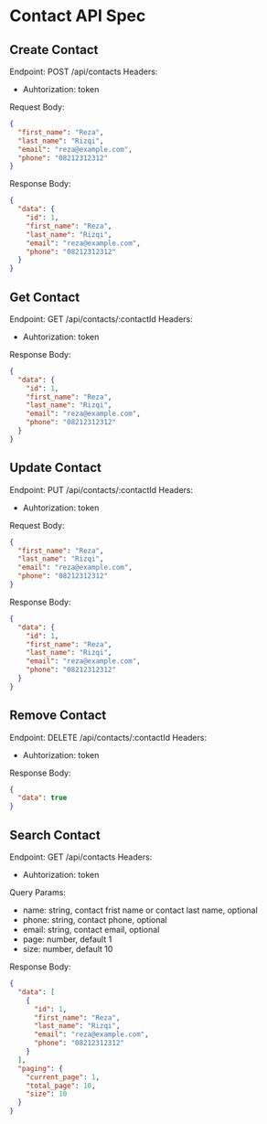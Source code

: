 # Contact API Spec

## Create Contact

Endpoint: POST /api/contacts
Headers:

- Auhtorization: token

Request Body:

```json
{
  "first_name": "Reza",
  "last_name": "Rizqi",
  "email": "reza@example.com",
  "phone": "08212312312"
}
```

Response Body:

```json
{
  "data": {
    "id": 1,
    "first_name": "Reza",
    "last_name": "Rizqi",
    "email": "reza@example.com",
    "phone": "08212312312"
  }
}
```

## Get Contact

Endpoint: GET /api/contacts/:contactId
Headers:

- Auhtorization: token

Response Body:

```json
{
  "data": {
    "id": 1,
    "first_name": "Reza",
    "last_name": "Rizqi",
    "email": "reza@example.com",
    "phone": "08212312312"
  }
}
```

## Update Contact

Endpoint: PUT /api/contacts/:contactId
Headers:

- Auhtorization: token

Request Body:

```json
{
  "first_name": "Reza",
  "last_name": "Rizqi",
  "email": "reza@example.com",
  "phone": "08212312312"
}
```

Response Body:

```json
{
  "data": {
    "id": 1,
    "first_name": "Reza",
    "last_name": "Rizqi",
    "email": "reza@example.com",
    "phone": "08212312312"
  }
}
```

## Remove Contact

Endpoint: DELETE /api/contacts/:contactId
Headers:

- Auhtorization: token

Response Body:

```json
{
  "data": true
}
```

## Search Contact

Endpoint: GET /api/contacts
Headers:

- Auhtorization: token

Query Params:

- name: string, contact frist name or contact last name, optional
- phone: string, contact phone, optional
- email: string, contact email, optional
- page: number, default 1
- size: number, default 10

Response Body:

```json
{
  "data": [
    {
      "id": 1,
      "first_name": "Reza",
      "last_name": "Rizqi",
      "email": "reza@example.com",
      "phone": "08212312312"
    }
  ],
  "paging": {
    "current_page": 1,
    "total_page": 10,
    "size": 10
  }
}
```

